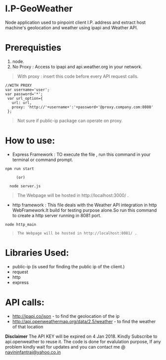 # I.P-GeoWeather
Node application used to  pinpoint client I.P. address and extract host machine's geolocation and weather using ipapi and Weather API. 


# Prerequisties
1. node.
2. No Proxy : Access to ipapi and api.weather.org in your network.
  > With proxy : insert this code before every API request calls. 
  
```
//WITH PROXY
var username='user';
var password='*';
 var url_option={
   url: url,
   proxy: 'http://'+username+':'+password+'@proxy.company.com:8080'
 };
```

> Not sure if public-ip package can operate on proxy.

# How to use:
 * Express Framework : TO execute the file , run this command in your terminal or command prompt.
 
 ``` 
 npm run start  
     
      (or)
      
   node server.js
   ```
      
 > The Webpage will be hosted in http://localhost:3000/ .
 
  * http framework : This file deals with the Weather API integration in http WebFramework.It build for testing purpose alone.So run this command to create a http server running in 8081 port.     
          
  ```
  node http_main
  ```
      
   >     The Webpage will be hosted in http://localhost:8081/ .
  
 
  

 
 
# Libraries Used:
* public-ip (is used for finding the public ip of the client.)
* request
* http
* express

# API calls:
* http://ipapi.co/json - to find the geolocation of the ip
* http://api.openweathermap.org/data/2.5/weather - to find the weather of that location

**Disclaimer**
   The API KEY will be expired on 4 Jan 2018. Kindly Subscribe to api.openweather to reuse it. The code is done for evalulation purpose, If any problem kindly wait for updates and you can contact me @ navininfantraj@yahoo.co.in
